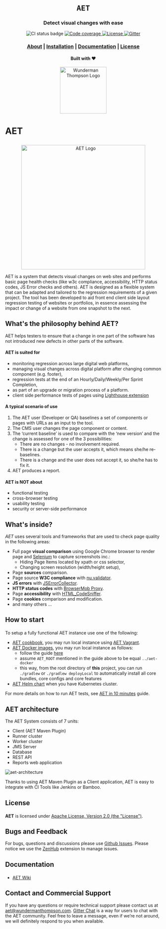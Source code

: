<div align="center">

  <h1><code>AET</code></h1>

  <h3>
    <strong>Detect visual changes with ease</strong>
  </h3>

  <p>
    <img src="https://img.shields.io/github/workflow/status/wttech/aet/ci?style=for-the-badge" alt="CI status badge" />
    <a href="https://codecov.io/gh/wttech/aet">
      <img src="https://img.shields.io/codecov/c/github/wttech/aet?style=for-the-badge" alt="Code coverage"/>
    </a>
    <a href="https://github.com/wttech/aet">
      <img src="https://img.shields.io/badge/License-Apache%202.0-blue.svg?style=for-the-badge" alt="License"/>
    </a>
    <a href="https://gitter.im/aet-tool/Lobby">
      <img src="https://img.shields.io/gitter/room/wttech/aet?style=for-the-badge" alt="Gitter"/>
    </a>
  </p>

  <h3>
    <a href="#about">About</a>
    <span> | </span>
    <a href="#installation">Installation</a>
    <span> | </span>
    <a href="#documentation">Documentation</a>
    <span> | </span>
    <a href="#license">License</a>
  </h3>

<sub><h4>Built with ❤️</h4></sub>
</div>

<p align="center">
    <img src="https://github.com/wttech/aet/raw/master/misc/img/white-vml-square-small.png" alt="Wunderman Thompson Logo" width="150"/>
</p>

# <p id="about">AET</p>
<p align="center">
  <img src="https://raw.githubusercontent.com/wttech/aet/master/misc/img/aet-logo-blue.png" width="400"
         alt="AET Logo"/>
</p>

AET is a system that detects visual changes on web sites and performs basic page health checks (like w3c
compliance, accessibility, HTTP status codes, JS Error checks and others).
AET is designed as a flexible system that can be adapted and tailored to the regression requirements of a given project.
The tool has been developed to aid front end client side layout regression testing of websites or portfolios,
in essence assessing the impact or change of a website from one snapshot to the next.

## What's the philosophy behind AET?
AET helps testers to ensure that a change in one part of the software has not introduced new defects in other parts of the software.

#### AET is suited for
* monitoring regression across large digital web platforms,
* managing visual changes across digital platform after changing common component (e.g. footer),
* regression tests at the end of an Hourly/Daily/Weekly/Per Sprint Completion,
* as part of an upgrade or migration process of a platform.
* client side performance tests of pages using [Lighthouse extension](hhttps://github.com/malaskowski/aet-lighthouse-extension)

#### A typical scenario of use
1. The AET user (Developer or QA) baselines a set of components or pages with URLs as an input to the tool.
2. The CMS user changes the page component or content.
3. The ‘current baseline’ is used to compare with the ‘new version’ and the change is assessed for one of the 3 possibilities:
   * There are no changes - no involvement required.
   * There is a change but the user accepts it, which means she/he re-baselines.
   * There is a change and the user does not accept it, so she/he has to fix it.
4. AET produces a report.

#### AET is NOT about
* functional testing
* cross-browser testing
* usability testing
* security or server-side performance

## What's inside?
*AET* uses several tools and frameworks that are used to check page quality in the following areas:

* Full page **visual comparison** using Google Chrome browser to render page and [Selenium](https://www.selenium.dev/documentation/en/webdriver) to capture screenshots inc.:
   * Hiding Page Items located by xpath or css selector,
   * Changing screen resolution (width/height setup),
* Page **sources** comparison.
* Page source **W3C compliance** with [nu.validator](https://validator.w3.org/nu).
* **JS errors** with [JSErrorCollector](https://github.com/mguillem/JSErrorCollector).
* **HTTP status codes** with [BrowserMob Proxy](https://bmp.lightbody.net).
* Page **accessibility** with [HTML_CodeSniffer](http://squizlabs.github.io/HTML_CodeSniffer).
* Page **cookies** comparison and modification.
* and many others ...

## <p id="installation">How to start</p>
To setup a fully functional AET instance use one of the following:
- [AET cookbook](https://github.com/wttech/aet-cookbook), you may run local instance using [AET Vagrant](https://github.com/wttech/aet//wiki/BasicSetup#set-up-vagrant).
- [AET Docker images](https://github.com/malaskowski/aet-docker), you may run local instance as follows:
    - follow the guide [here](https://github.com/malaskowski/aet-docker#developer-environment)
    - assume `AET_ROOT` mentioned in the guide above to be equal `../aet-docker`
    - this way, from the root directory of **this** project, you can run `./gradlew` or `./gradlew deployLocal` to automatically 
      install all core bundles, core configs and core features
- [AET Helm chart](https://github.com/malaskowski/aet-helm) when you have Kubernetes cluster.

For more details on how to run AET tests, see [AET in 10 minutes](https://github.com/wttech/aet//wiki/AETIn10Minutes) guide.

## AET architecture
The AET System consists of 7 units:

- Client (AET Maven Plugin)
- Runner cluster
- Worker cluster
- JMS Server
- Database
- REST API
- Reports web application

![aet-architecture](misc/img/aet-architecture.png)

Thanks to using AET Maven Plugin as a Client application, AET is easy to integrate with CI Tools like Jenkins or Bamboo.

## <p id="license">License</p>
**AET** is licensed under [Apache License, Version 2.0 (the "License")](https://www.apache.org/licenses/LICENSE-2.0.txt).


## Bugs and Feedback

For bugs, questions and discussions please use [Github Issues](https://github.com/wttech/aet/issues).
Please notice we use the [ZenHub](https://www.zenhub.com) extension to manage issues.

## <p id="documentation">Documentation</p>
* [AET Wiki](https://github.com/wttech/aet//wiki)

## Contact and Commercial Support

If you have any questions or require technical support please contact us at [aet@wundermanthompson.com](mailto:aet@wundermanthompson.com).
[Gitter Chat](https://gitter.im/aet-tool/Lobby) is a way for users to chat with the AET community. Feel free to leave a message, even if we’re not around, we will definitely respond to you when available.
